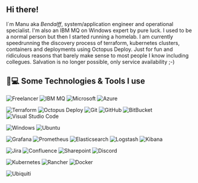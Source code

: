 ## Hi there!</a>

I´m Manu aka *Bendalff*, system/application engineer and operational specialist. I'm also an IBM MQ on Windows expert by pure luck.
I used to be a normal person but then I started running a homelab. I am currently speedrunning the discovery process of terraform, kubernetes clusters, containers and deployments using Octopus Deploy. Just for fun and ridiculous reasons that barely make sense to most people I know including collegues. Salvation is no longer possible, only service availability ;-) 


## 🚀💻 Some Technologies & Tools I use

  ![Freelancer](https://img.shields.io/badge/Freelancer-29B2FE?style=for-the-badge&logo=Freelancer&logoColor=white)
  ![IBM MQ](https://img.shields.io/badge/MQ-blue?style=flat-square&logo=IBM)
  ![Microsoft](https://img.shields.io/badge/Microsoft-0078D4?style=for-the-badge&logo=microsoft&logoColor=white)
  ![Azure](https://img.shields.io/badge/azure-%230072C6.svg?style=for-the-badge&logo=microsoftazure&logoColor=white)
    
  ![Terraform](https://img.shields.io/badge/terraform-%235835CC.svg?style=for-the-badge&logo=terraform&logoColor=white)
  ![Octopus Deploy](https://img.shields.io/badge/octopus%20deploy-0D80D8?style=for-the-badge&logo=octopusdeploy&logoColor=white)
  ![Git](https://img.shields.io/badge/-Git-black?style=flat-square&logo=git)
  ![GitHub](https://img.shields.io/badge/-GitHub-181717?style=flat-square&logo=github)
  ![BitBucket](https://img.shields.io/badge/-BitBucket-darkblue?style=flat-square&logo=bitbucket)
  ![Visual Studio Code](https://img.shields.io/badge/Visual%20Studio%20Code-0078d7.svg?style=for-the-badge&logo=visual-studio-code&logoColor=white)
  
  ![Windows](https://img.shields.io/badge/Windows-0078D6?style=for-the-badge&logo=windows&logoColor=white)
  ![Ubuntu](https://img.shields.io/badge/Ubuntu-E95420?style=for-the-badge&logo=ubuntu&logoColor=white)
  
  ![Grafana](https://img.shields.io/badge/Grafana-black?style=flat-square&logo=grafana)
  ![Prometheus](https://img.shields.io/badge/Prometheus-black?style=flat-square&logo=Prometheus)
  ![Elasticsearch](https://img.shields.io/badge/Elasticsearch-005571?style=flat-square&logo=elasticsearch)
  ![Logstash](https://img.shields.io/badge/Logstash-005571?style=flat-square&logo=logstash)
  ![Kibana](https://img.shields.io/badge/Kibana-005571?style=flat-square&logo=kibana)

  ![Jira](https://img.shields.io/badge/jira-%230A0FFF.svg?style=for-the-badge&logo=jira&logoColor=white)
  ![Confluence](https://img.shields.io/badge/confluence-%23172BF4.svg?style=for-the-badge&logo=confluence&logoColor=white)
  ![Sharepoint](https://img.shields.io/badge/Microsoft-SharePoint-0078D4?style=for-the-badge&logo=microsoftsharepoint&logoColor=white)
  ![Discord](https://img.shields.io/badge/Discord-black?style=flat-square&logo=discord)
  
  ![Kubernetes](https://img.shields.io/badge/kubernetes-%23326ce5.svg?style=for-the-badge&logo=kubernetes&logoColor=white)
  ![Rancher](https://img.shields.io/badge/rancher-%230075A8.svg?style=for-the-badge&logo=rancher&logoColor=white)
  ![Docker](https://img.shields.io/badge/docker-%230db7ed.svg?style=for-the-badge&logo=docker&logoColor=white)
  
  ![Ubiquiti](https://img.shields.io/badge/Ubiquiti-blue?style=flat-square&logo=Ubiquiti)

<!-- sources 
https://github.com/simple-icons/simple-icons/blob/develop/slugs.md
-->